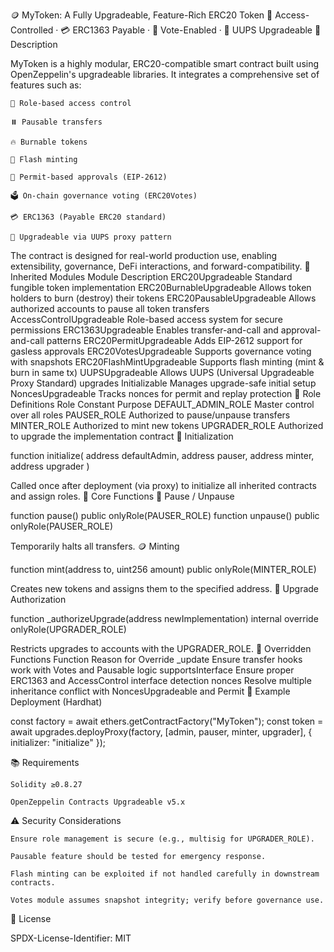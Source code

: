 🪙 MyToken: A Fully Upgradeable, Feature-Rich ERC20 Token
🔐 Access-Controlled · 💳 ERC1363 Payable · 🧠 Vote-Enabled · 🔄 UUPS Upgradeable
📜 Description

MyToken is a highly modular, ERC20-compatible smart contract built using OpenZeppelin's upgradeable libraries. It integrates a comprehensive set of features such as:

    🔐 Role-based access control

    ⏸️ Pausable transfers

    🔥 Burnable tokens

    🏦 Flash minting

    📄 Permit-based approvals (EIP-2612)

    🗳️ On-chain governance voting (ERC20Votes)

    💳 ERC1363 (Payable ERC20 standard)

    🧬 Upgradeable via UUPS proxy pattern

The contract is designed for real-world production use, enabling extensibility, governance, DeFi interactions, and forward-compatibility.
🧩 Inherited Modules
Module	Description
ERC20Upgradeable	Standard fungible token implementation
ERC20BurnableUpgradeable	Allows token holders to burn (destroy) their tokens
ERC20PausableUpgradeable	Allows authorized accounts to pause all token transfers
AccessControlUpgradeable	Role-based access system for secure permissions
ERC1363Upgradeable	Enables transfer-and-call and approval-and-call patterns
ERC20PermitUpgradeable	Adds EIP-2612 support for gasless approvals
ERC20VotesUpgradeable	Supports governance voting with snapshots
ERC20FlashMintUpgradeable	Supports flash minting (mint & burn in same tx)
UUPSUpgradeable	Allows UUPS (Universal Upgradeable Proxy Standard) upgrades
Initializable	Manages upgrade-safe initial setup
NoncesUpgradeable	Tracks nonces for permit and replay protection
🔐 Role Definitions
Role Constant	Purpose
DEFAULT_ADMIN_ROLE	Master control over all roles
PAUSER_ROLE	Authorized to pause/unpause transfers
MINTER_ROLE	Authorized to mint new tokens
UPGRADER_ROLE	Authorized to upgrade the implementation contract
🚀 Initialization

function initialize(
    address defaultAdmin,
    address pauser,
    address minter,
    address upgrader
)

Called once after deployment (via proxy) to initialize all inherited contracts and assign roles.
🔧 Core Functions
🛑 Pause / Unpause

function pause() public onlyRole(PAUSER_ROLE)
function unpause() public onlyRole(PAUSER_ROLE)

Temporarily halts all transfers.
🪙 Minting

function mint(address to, uint256 amount) public onlyRole(MINTER_ROLE)

Creates new tokens and assigns them to the specified address.
🔄 Upgrade Authorization

function _authorizeUpgrade(address newImplementation)
    internal
    override
    onlyRole(UPGRADER_ROLE)

Restricts upgrades to accounts with the UPGRADER_ROLE.
🔄 Overridden Functions
Function	Reason for Override
_update	Ensure transfer hooks work with Votes and Pausable logic
supportsInterface	Ensure proper ERC1363 and AccessControl interface detection
nonces	Resolve multiple inheritance conflict with NoncesUpgradeable and Permit
🧪 Example Deployment (Hardhat)

const factory = await ethers.getContractFactory("MyToken");
const token = await upgrades.deployProxy(factory, [admin, pauser, minter, upgrader], {
  initializer: "initialize"
});

📚 Requirements

    Solidity ≥0.8.27

    OpenZeppelin Contracts Upgradeable v5.x

⚠️ Security Considerations

    Ensure role management is secure (e.g., multisig for UPGRADER_ROLE).

    Pausable feature should be tested for emergency response.

    Flash minting can be exploited if not handled carefully in downstream contracts.

    Votes module assumes snapshot integrity; verify before governance use.

📝 License

SPDX-License-Identifier: MIT

